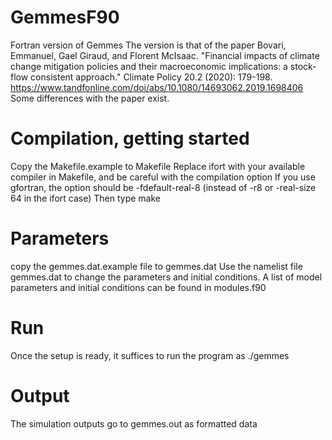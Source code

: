 # GemmesF90
Fortran version of Gemmes
The version is that of the paper
Bovari, Emmanuel, Gael Giraud, and Florent McIsaac. "Financial impacts of climate change mitigation policies and their macroeconomic implications: a stock-flow consistent approach." Climate Policy 20.2 (2020): 179-198.
https://www.tandfonline.com/doi/abs/10.1080/14693062.2019.1698406
Some differences with the paper exist.

# Compilation, getting started
Copy the Makefile.example to Makefile
Replace ifort with your available compiler in Makefile, and be careful with the compilation option
If you use gfortran, the option should be -fdefault-real-8 (instead of -r8 or -real-size 64 in the ifort case)
Then type make

# Parameters
copy the gemmes.dat.example file to gemmes.dat
Use the namelist file gemmes.dat to change the parameters and initial conditions.
A list of model parameters and initial conditions can be found in modules.f90

# Run
Once the setup is ready, it suffices to run the program as ./gemmes

# Output
The simulation outputs go to gemmes.out as formatted data
